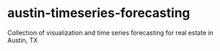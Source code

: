 # austin-timeseries-forecasting
Collection of visualization and time series forecasting for real estate in Austin, TX
